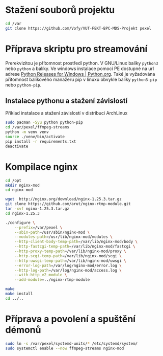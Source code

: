 # Stažení souborů projektu
```sh
cd /var
git clone https://github.com/Vofy/VUT-FEKT-BPC-MDS-Projekt pexel
```

# Příprava skriptu pro streamování

Prerekvizitou je přítomnost prostředí python. V GNU/Linux balíky `python3` nebo `python` a balíky. Ve windows instalace pomocí PE dostupné na url adrese [Python Releases for Windows | Python.org](https://www.python.org/downloads/windows/). Také je vyžadována přítomnost balíkového manažeru pip v linuxu obvykle balíky `python3-pip` nebo `python-pip`.

## Instalace pythonu a stažení závislostí

Příklad instalace a stažení závislostí v distribuci ArchLinux

```sh
sudo pacman -Syu python python-pip
cd /var/pexel/ffmpeg-streams
python -m venv venv
source ./venv/bin/activate
pip install -r requirements.txt
deactivate
```

# Kompilace nginx

```sh
cd /opt
mkdir nginx-mod
cd nginx-mod

wget  http://nginx.org/download/nginx-1.25.3.tar.gz
git clone https://github.com/arut/nginx-rtmp-module.git
tar -xvf nginx-1.25.3.tar.gz
cd nginx-1.25.3

./configure \
    --prefix=/var/pexel \
	--sbin-path=/usr/sbin/nginx-mod \
	--modules-path=/usr/lib/nginx-mod/modules \
    --http-client-body-temp-path=/var/lib/nginx-mod/body \
    --http-fastcgi-temp-path=/var/lib/nginx-mod/fastcgi \
    --http-proxy-temp-path=/var/lib/nginx-mod/proxy \
    --http-scgi-temp-path=/var/lib/nginx-mod/scgi \
    --http-uwsgi-temp-path=/var/lib/nginx-mod/uwsgi \
    --error-log-path=/var/log/nginx-mod/error.log \
    --http-log-path=/var/log/nginx-mod/access.log \
    --with-http_v2_module \
    --add-module=../nginx-rtmp-module

make
make install
cd ../..
```

# Příprava a povolení a spuštění démonů
```sh
sudo ln -s /var/pexel/systemd-units/* /etc/systemd/system/
sudo systemctl enable --now ffmpeg-streams nginx-mod
```